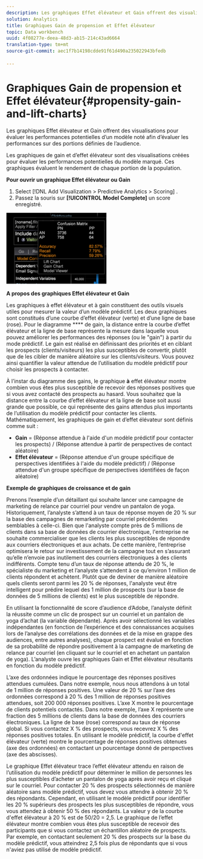```yaml
---
description: Les graphiques Effet élévateur et Gain offrent des visualisations pour évaluer les performances potentielles d’un modèle noté afin d’évaluer les performances sur des portions définies de l’audience.
solution: Analytics
title: Graphiques Gain de propension et Effet élévateur
topic: Data workbench
uuid: 4f08277e-deea-48d3-ab15-214c43ad6664
translation-type: tm+mt
source-git-commit: aec1f7b14198cdde91f61d490a235022943bfedb

---
```



# Graphiques Gain de propension et Effet élévateur{#propensity-gain-and-lift-charts}

Les graphiques Effet élévateur et Gain offrent des visualisations pour évaluer les performances potentielles d’un modèle noté afin d’évaluer les performances sur des portions définies de l’audience.

Les graphiques de gain et d’effet élévateur sont des visualisations créées pour évaluer les performances potentielles du modèle marqué. Ces graphiques évaluent le rendement de chaque portion de la population.

**Pour ouvrir un graphique Effet élévateur ou Gain**

1. Select [!DNL Add Visualization > Predictive Analytics > Scoring] .
1. Passez la souris sur **[!UICONTROL Model Complete]** un score enregistré.

![](assets/propensity_lift_gain_1.png)

**A propos des graphiques Effet élévateur et Gain**

Les graphiques à effet élévateur et à gain constituent des outils visuels utiles pour mesurer la valeur d’un modèle prédictif. Les deux graphiques sont constitués d’une courbe d’effet élévateur (verte) et d’une ligne de base (rose). Pour le diagramme **** de gain, la distance entre la courbe d’effet élévateur et la ligne de base représente la mesure dans laquelle vous pouvez améliorer les performances des réponses (ou le &quot;gain&quot;) à partir du mode prédictif. Le gain est réalisé en définissant des priorités et en ciblant les prospects (clients/visiteurs) les plus susceptibles de convertir, plutôt que de les cibler de manière aléatoire sur les clients/visiteurs. Vous pouvez ainsi quantifier la valeur attendue de l’utilisation du modèle prédictif pour choisir les prospects à contacter.

À l’instar du diagramme des gains, le graphique **à** effet élévateur montre combien vous êtes plus susceptible de recevoir des réponses positives que si vous avez contacté des prospects au hasard. Vous souhaitez que la distance entre la courbe d’effet élévateur et la ligne de base soit aussi grande que possible, ce qui représente des gains attendus plus importants de l’utilisation du modèle prédictif pour contacter les clients. Mathématiquement, les graphiques de gain et d’effet élévateur sont définis comme suit :

* **Gain** = (Réponse attendue à l&#39;aide d&#39;un modèle prédictif pour contacter les prospects) / (Réponse attendue à partir de perspectives de contact aléatoire)
* **Effet élévateur** = (Réponse attendue d&#39;un groupe spécifique de perspectives identifiées à l&#39;aide du modèle prédictif) / (Réponse attendue d&#39;un groupe spécifique de perspectives identifiées de façon aléatoire)

**Exemple de graphiques de croissance et de gain**

Prenons l’exemple d’un détaillant qui souhaite lancer une campagne de marketing de relance par courriel pour vendre un pantalon de yoga. Historiquement, l’analyste s’attend à un taux de réponse moyen de 20 % sur la base des campagnes de remarketing par courriel précédentes semblables à celle-ci. Bien que l&#39;analyste compte près de 5 millions de clients dans sa base de données de courrier électronique, l&#39;entreprise ne souhaite commercialiser que les clients les plus susceptibles de répondre aux courriers électroniques et aux achats. De cette manière, l’entreprise optimisera le retour sur investissement de la campagne tout en s’assurant qu’elle n’envoie pas inutilement des courriers électroniques à des clients indifférents. Compte tenu d’un taux de réponse attendu de 20 %, le spécialiste du marketing et l’analyste s’attendent à ce qu’environ 1 million de clients répondent et achètent. Plutôt que de deviner de manière aléatoire quels clients seront parmi les 20 % de réponses, l&#39;analyste veut être intelligent pour prédire lequel des 1 million de prospects (sur la base de données de 5 millions de clients) est le plus susceptible de répondre.

En utilisant la fonctionnalité de score d’audience d’Adobe, l’analyste définit la réussite comme un clic de prospect sur un courriel et un pantalon de yoga d’achat (la variable dépendante). Après avoir sélectionné les variables indépendantes (en fonction de l’expérience et des connaissances acquises lors de l’analyse des corrélations des données et de la mise en grappe des audiences, entre autres analyses), chaque prospect est évalué en fonction de sa probabilité de répondre positivement à la campagne de marketing de relance par courriel (en cliquant sur le courriel et en achetant un pantalon de yoga). L’analyste ouvre les graphiques Gain et Effet élévateur résultants en fonction du modèle prédictif.

L’axe des ordonnées indique le pourcentage des réponses positives attendues cumulées. Dans notre exemple, nous nous attendons à un total de 1 million de réponses positives. Une valeur de 20 % sur l’axe des ordonnées correspond à 20 % des 1 million de réponses positives attendues, soit 200 000 réponses positives. L’axe X montre le pourcentage de clients potentiels contactés. Dans notre exemple, l’axe X représente une fraction des 5 millions de clients dans la base de données des courriers électroniques. La ligne de base (rose) correspond au taux de réponse global. Si vous contactez X % des prospects, vous recevrez X % des réponses positives totales. En utilisant le modèle prédictif, la courbe d&#39;effet élévateur (verte) montre le pourcentage de réponses positives obtenues (axe des ordonnées) en contactant un pourcentage donné de perspectives (axe des abscisses).

Le graphique Effet élévateur trace l’effet élévateur attendu en raison de l’utilisation du modèle prédictif pour déterminer le million de personnes les plus susceptibles d’acheter un pantalon de yoga après avoir reçu et cliqué sur le courriel. Pour contacter 20 % des prospects sélectionnés de manière aléatoire sans modèle prédictif, vous devez vous attendre à obtenir 20 % des répondants. Cependant, en utilisant le modèle prédictif pour identifier les 20 % supérieurs des prospects les plus susceptibles de répondre, vous vous attendez à obtenir 50 % des répondants. La valeur y de la courbe d&#39;effet élévateur à 20 % est de 50/20 = 2,5. Le graphique de l’effet élévateur montre combien vous êtes plus susceptible de recevoir des participants que si vous contactez un échantillon aléatoire de prospects. Par exemple, en contactant seulement 20 % des prospects sur la base du modèle prédictif, vous atteindrez 2,5 fois plus de répondants que si vous n&#39;aviez pas utilisé de modèle prédictif.
